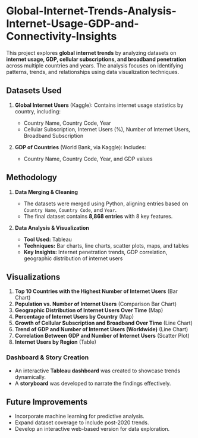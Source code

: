 # Global-Internet-Trends-Analysis-Internet-Usage-GDP-and-Connectivity-Insights
This project explores **global internet trends** by analyzing datasets on **internet usage, GDP, cellular subscriptions, and broadband penetration** across multiple countries and years. The analysis focuses on identifying patterns, trends, and relationships using data visualization techniques.

## Datasets Used

1. **Global Internet Users** (Kaggle): Contains internet usage statistics by country, including:
   - Country Name, Country Code, Year
   - Cellular Subscription, Internet Users (%), Number of Internet Users, Broadband Subscription

2. **GDP of Countries** (World Bank, via Kaggle): Includes:
   - Country Name, Country Code, Year, and GDP values

## Methodology

1. **Data Merging & Cleaning**  
   - The datasets were merged using Python, aligning entries based on `Country Name`, `Country Code`, and `Year`.  
   - The final dataset contains **8,868 entries** with 8 key features.

2. **Data Analysis & Visualization**  
   - **Tool Used:** Tableau  
   - **Techniques:** Bar charts, line charts, scatter plots, maps, and tables  
   - **Key Insights:** Internet penetration trends, GDP correlation, geographic distribution of internet users  

## Visualizations

1. **Top 10 Countries with the Highest Number of Internet Users** (Bar Chart)
2. **Population vs. Number of Internet Users** (Comparison Bar Chart)
3. **Geographic Distribution of Internet Users Over Time** (Map)
4. **Percentage of Internet Users by Country** (Map)
5. **Growth of Cellular Subscription and Broadband Over Time** (Line Chart)
6. **Trend of GDP and Number of Internet Users (Worldwide)** (Line Chart)
7. **Correlation Between GDP and Number of Internet Users** (Scatter Plot)
8. **Internet Users by Region** (Table)

### Dashboard & Story Creation
- An interactive **Tableau dashboard** was created to showcase trends dynamically.
- A **storyboard** was developed to narrate the findings effectively.

## Future Improvements
- Incorporate machine learning for predictive analysis.
- Expand dataset coverage to include post-2020 trends.
- Develop an interactive web-based version for data exploration.
